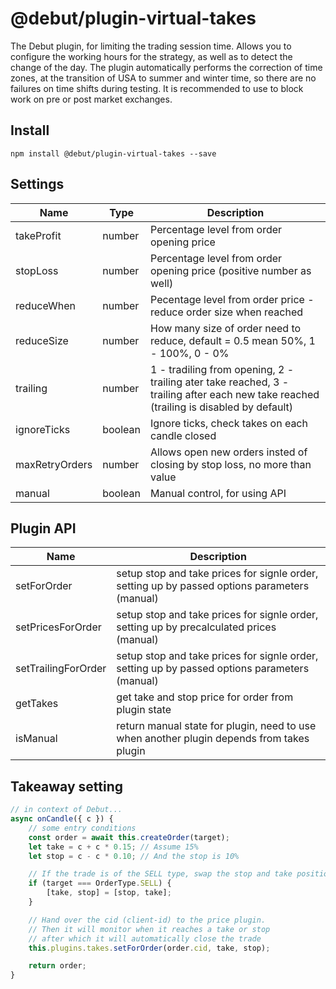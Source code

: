 # @debut/plugin-virtual-takes
The Debut plugin, for limiting the trading session time. Allows you to configure the working hours for the strategy, as well as to detect the change of the day. The plugin automatically performs the correction of time zones, at the transition of USA to summer and winter time, so there are no failures on time shifts during testing. It is recommended to use to block work on pre or post market exchanges.

## Install

```
npm install @debut/plugin-virtual-takes --save
```

## Settings

| Name | Type | Description |
|-----------|----------|------------|
| takeProfit | number | Percentage level from order opening price |
| stopLoss | number | Percentage level from order opening price (positive number as well) |
| reduceWhen | number | Pecentage level from order price - reduce order size when reached |
| reduceSize | number | How many size of order need to reduce, default = 0.5 mean 50%, 1 - 100%, 0 - 0% |
| trailing | number | 1 - tradiling from opening, 2 - trailing ater take reached, 3 - trailing after each new take reached (trailing is disabled by default) |
| ignoreTicks | boolean | Ignore ticks, check takes on each candle closed |
| maxRetryOrders | number | Allows open new orders insted of closing by stop loss, no more than value |
| manual | boolean | Manual control, for using API |

## Plugin API
| Name | Description |
|-----------|------------|
| setForOrder | setup stop and take prices for signle order, setting up by passed options parameters (manual) |
| setPricesForOrder | setup stop and take prices for signle order, setting up by precalculated prices (manual) |
| setTrailingForOrder | setup stop and take prices for signle order, setting up by passed options parameters (manual) |
| getTakes | get take and stop price for order from plugin state |
| isManual | return manual state for plugin, need to use when another plugin depends from takes plugin |



## Takeaway setting
```javascript
// in context of Debut...
async onCandle({ c }) {
    // some entry conditions
    const order = await this.createOrder(target);
    let take = c + c * 0.15; // Assume 15%
    let stop = c - c * 0.10; // And the stop is 10%

    // If the trade is of the SELL type, swap the stop and take positions
    if (target === OrderType.SELL) {
        [take, stop] = [stop, take];
    }

    // Hand over the cid (client-id) to the price plugin.
    // Then it will monitor when it reaches a take or stop
    // after which it will automatically close the trade
    this.plugins.takes.setForOrder(order.cid, take, stop);

    return order;
}
```

